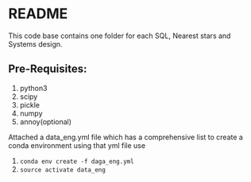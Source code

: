 # README

This code base contains one folder for each SQL, Nearest stars and Systems design.

## Pre-Requisites:
1. python3 
2. scipy
3. pickle
4. numpy
5. annoy(optional)

Attached a data_eng.yml file which has a comprehensive list to create a conda environment using that yml file use
1. ```conda env create -f daga_eng.yml```
2. ```source activate data_eng```